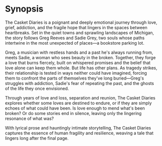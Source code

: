 # Synopsis

The Casket Diaries is a poignant and deeply emotional journey through love, grief, addiction, and the fragile hope that lingers in the spaces between heartbreaks. Set in the quiet towns and sprawling landscapes of Michigan, the story follows Greg Reeves and Sadie Grey, two souls whose paths intertwine in the most unexpected of places—a bookstore parking lot.

Greg, a musician with restless hands and a past he's always running from, meets Sadie, a woman who sees beauty in the broken. Together, they forge a love that burns fiercely, built on whispered promises and the belief that love alone can keep them whole. But life has other plans. As tragedy strikes, their relationship is tested in ways neither could have imagined, forcing them to confront the parts of themselves they've long buried—Greg's struggles with addiction, Sadie's fear of repeating the past, and the ghosts of the life they once envisioned.

Through years of love and loss, separation and reunion, The Casket Diaries explores whether some loves are destined to endure, or if they are simply echoes of what could have been. Is love enough to mend what's been broken? Or do some stories end in silence, leaving only the lingering resonance of what was?

With lyrical prose and hauntingly intimate storytelling, The Casket Diaries captures the essence of human fragility and resilience, weaving a tale that lingers long after the final page.